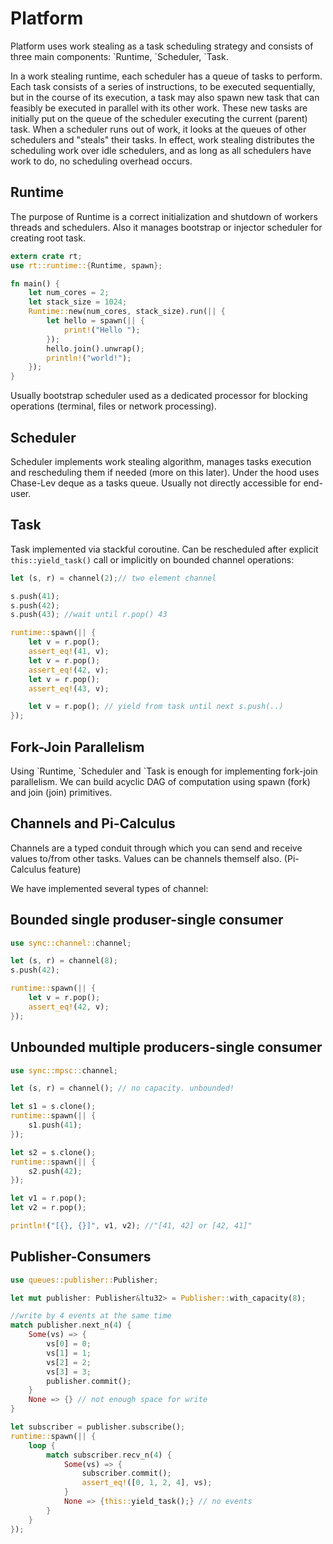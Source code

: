 # Platform

Platform uses work stealing as a task scheduling strategy and consists of three main components: \`Runtime, \`Scheduler, \`Task.

In a work stealing runtime, each scheduler has a queue of tasks to perform. Each task consists of a series of instructions, to be executed sequentially, but in the course of its execution, a task may also spawn new task that can feasibly be executed in parallel with its other work. These new tasks are initially put on the queue of the scheduler executing the current (parent) task. When a scheduler runs out of work, it looks at the queues of other schedulers and "steals" their tasks. In effect, work stealing distributes the scheduling work over idle schedulers, and as long as all schedulers have work to do, no scheduling overhead occurs.

## Runtime

The purpose of Runtime is a correct initialization and shutdown of workers threads and schedulers. Also it manages bootstrap or injector scheduler for creating root task.

```Rust
extern crate rt;
use rt::runtime::{Runtime, spawn};

fn main() {
    let num_cores = 2;
    let stack_size = 1024;
    Runtime::new(num_cores, stack_size).run(|| {
        let hello = spawn(|| {
            print!("Hello ");
        });
        hello.join().unwrap();
        println!("world!");
    });
}
```

Usually bootstrap scheduler used as a dedicated processor for blocking operations (terminal, files or network processing).

## Scheduler

Scheduler implements work stealing algorithm, manages tasks execution and rescheduling them if needed (more on this later). Under the hood uses Chase-Lev deque as a tasks queue.
Usually not directly accessible for end-user.

## Task

Task implemented via stackful coroutine. Can be rescheduled after explicit `this::yield_task()` call or implicitly on bounded channel operations:

```Rust
let (s, r) = channel(2);// two element channel

s.push(41);
s.push(42);
s.push(43); //wait until r.pop() 43

runtime::spawn(|| {
    let v = r.pop();
    assert_eq!(41, v);
    let v = r.pop();
    assert_eq!(42, v);
    let v = r.pop();
    assert_eq!(43, v);

    let v = r.pop(); // yield from task until next s.push(..)
});
```

## Fork-Join Parallelism

Using \`Runtime, \`Scheduler and \`Task is enough for implementing fork-join parallelism. We can build acyclic DAG of computation using spawn (fork) and join (join) primitives.

## Channels and Pi-Calculus

Channels are a typed conduit through which you can send and receive values to/from other tasks. Values can be channels themself also. (Pi-Calculus feature)

We have implemented several types of channel:

## Bounded single produser-single consumer

```Rust
use sync::channel::channel;

let (s, r) = channel(8);
s.push(42);

runtime::spawn(|| {
    let v = r.pop();
    assert_eq!(42, v);
});
```

## Unbounded multiple producers-single consumer

```Rust
use sync::mpsc::channel;

let (s, r) = channel(); // no capacity. unbounded!

let s1 = s.clone();
runtime::spawn(|| {
    s1.push(41);
});

let s2 = s.clone();
runtime::spawn(|| {
    s2.push(42);
});

let v1 = r.pop();
let v2 = r.pop();

println!("[{}, {}]", v1, v2); //"[41, 42] or [42, 41]"
```

## Publisher-Consumers

```Rust
use queues::publisher::Publisher;

let mut publisher: Publisher&ltu32> = Publisher::with_capacity(8);

//write by 4 events at the same time
match publisher.next_n(4) {
    Some(vs) => {
        vs[0] = 0;
        vs[1] = 1;
        vs[2] = 2;
        vs[3] = 3;
        publisher.commit();
    }
    None => {} // not enough space for write
}

let subscriber = publisher.subscribe();
runtime::spawn(|| {
    loop {
        match subscriber.recv_n(4) {
            Some(vs) => {
                subscriber.commit();
                assert_eq!([0, 1, 2, 4], vs);
            }
            None => {this::yield_task();} // no events
        }
    }
});

```
